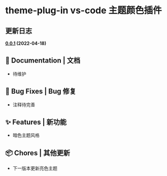 # theme-plug-in vs-code 主题颜色插件

## 更新日志

**[0.0.1]() (2022-04-18)**

## 📝 Documentation | 文档

- 待维护

## 🐛 Bug Fixes | Bug 修复

- 注释待完善

## ✨ Features | 新功能

- 暗色主题风格

## 📦 Chores | 其他更新

- 下一版本更新亮色主题
